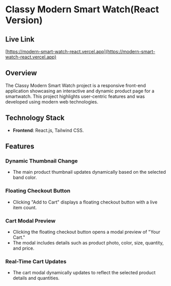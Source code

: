 
# Classy Modern Smart Watch(React Version)

## Live Link
[https://modern-smart-watch-react.vercel.app](https://modern-smart-watch-react.vercel.app)

## Overview
The Classy Modern Smart Watch project is a responsive front-end application showcasing an interactive and dynamic product page for a smartwatch. This project highlights user-centric features and was developed using modern web technologies.

## Technology Stack
- **Frontend**: React.js, Tailwind CSS.

## Features

### Dynamic Thumbnail Change
- The main product thumbnail updates dynamically based on the selected band color.

### Floating Checkout Button
- Clicking "Add to Cart" displays a floating checkout button with a live item count.

### Cart Modal Preview
- Clicking the floating checkout button opens a modal preview of "Your Cart."
- The modal includes details such as product photo, color, size, quantity, and price.

### Real-Time Cart Updates
- The cart modal dynamically updates to reflect the selected product details and quantities.
